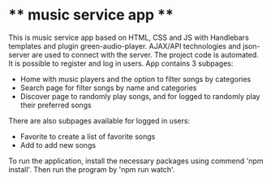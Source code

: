 # ** music service app **


This is music service app based on HTML, CSS and JS with Handlebars templates and plugin green-audio-player. AJAX/API technologies and json-server are used to connect with the server. The project code is automated.
It is possible to register and log in users.
App contains 3 subpages:

- Home with music players and the option to filter songs by categories
- Search page for filter songs by name and categories
- Discover page to randomly play songs, and for logged to randomly play their preferred songs

There are also subpages available for logged in users:

- Favorite to create a list of favorite songs
- Add to add new songs


To run the application, install the necessary packages using commend 'npm install'. Then run the program by 'npm run watch'.